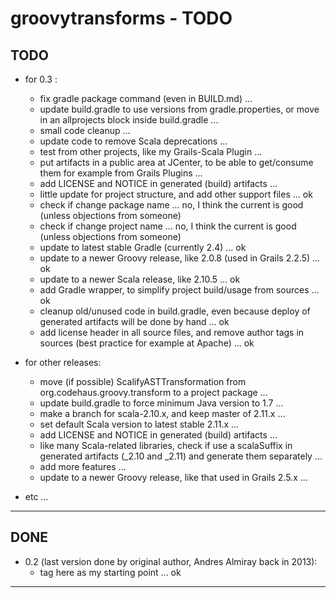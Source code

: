 groovytransforms - TODO
=======================

TODO
----

- for 0.3 :
	- fix gradle package command (even in BUILD.md) ...
	- update build.gradle to use versions from gradle.properties, or move in an allprojects block inside build.gradle ...
	- small code cleanup ...
	- update code to remove Scala deprecations ...
	- test from other projects, like my Grails-Scala Plugin ...
	- put artifacts in a public area at JCenter, to be able to get/consume them for example from Grails Plugins ...
	- add LICENSE and NOTICE in generated (build) artifacts ...
	- little update for project structure, and add other support files ... ok
	- check if change package name ... no, I think the current is good (unless objections from someone)
	- check if change project name ... no, I think the current is good (unless objections from someone)
	- update to latest stable Gradle (currently 2.4) ... ok
	- update to a newer Groovy release, like 2.0.8 (used in Grails 2.2.5) ... ok
	- update to a newer Scala release, like 2.10.5 ... ok
	- add Gradle wrapper, to simplify project build/usage from sources ... ok
	- cleanup old/unused code in build.gradle, even because deploy of generated artifacts will be done by hand ... ok
	- add license header in all source files, and remove author tags in sources (best practice for example at Apache) ... ok


- for other releases:
	- move (if possible) ScalifyASTTransformation from org.codehaus.groovy.transform to a project package ...
	- update build.gradle to force minimum Java version to 1.7 ...
	- make a branch for scala-2.10.x, and keep master of 2.11.x ...
	- set default Scala version to latest stable 2.11.x ...
	- add LICENSE and NOTICE in generated (build) artifacts ...
	- like many Scala-related libraries, check if use a scalaSuffix in generated artifacts (_2.10 and _2.11) and generate them separately ...
	- add more features ...
	- update to a newer Groovy release, like that used in Grails 2.5.x ...


- etc ...

---------------


DONE
----

- 0.2 (last version done by original author, Andres Almiray back in 2013):
	- tag here as my starting point ... ok


---------------
